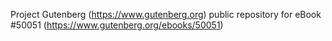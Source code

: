Project Gutenberg (https://www.gutenberg.org) public repository for
eBook #50051 (https://www.gutenberg.org/ebooks/50051)
